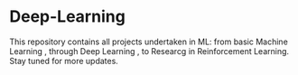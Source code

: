 # Deep-Learning
This repository contains all projects undertaken in ML: from basic Machine Learning , through Deep Learning , to Researcg in Reinforcement Learning. 
Stay tuned for more updates.
